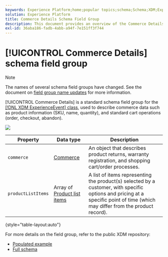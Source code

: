 ```yaml
---
keywords: Experience Platform;home;popular topics;schema;Schema;XDM;ExperienceEvent;fields;schemas;Schemas;Schema design;field group;field group;
solution: Experience Platform
title: Commerce Details Schema Field Group
description: This document provides an overview of the Commerce Details schema field group.
exl-id: 36aba186-fadb-4abb-a94f-7e151ff3f744
---
```

# [!UICONTROL Commerce Details] schema field group

>[!NOTE]
>
>The names of several schema field groups have changed. See the document on [field group name updates](../name-updates.md) for more information.

[!UICONTROL Commerce Details] is a standard schema field group for the [[!DNL XDM ExperienceEvent] class](../../classes/experienceevent.md), used to describe commerce data such as product information (SKU, name, quantity), and standard cart operations (order, checkout, abandon).

![](../../images/field-groups/commerce-details.png)

| Property | Data type | Description |
| --- | --- | --- |
| `commerce` | [Commerce](../../data-types/commerce.md)  | An object that describes product returns, warranty registration, and shopping cart/order processes. |
| `productListItems` | Array of [Product list items](../../data-types/product-list-item.md)  | A list of items representing the product(s) selected by a customer, with specific options and pricing at a specific point of time (which may differ from the product record). |

{style="table-layout:auto"}

For more details on the field group, refer to the public XDM repository:

* [Populated example](https://github.com/adobe/xdm/blob/master/components/fieldgroups/experience-event/experienceevent-commerce.example.1.json)
* [Full schema](https://github.com/adobe/xdm/blob/master/components/fieldgroups/experience-event/experienceevent-commerce.schema.json)
